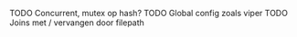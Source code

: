 TODO Concurrent, mutex op hash?
TODO Global config zoals viper
TODO Joins met / vervangen door filepath
